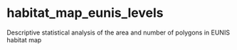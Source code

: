 # habitat_map_eunis_levels
Descriptive statistical analysis of the area and number of polygons in EUNIS habitat map
